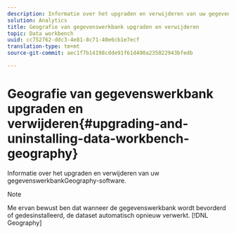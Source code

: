 ```yaml
---
description: Informatie over het upgraden en verwijderen van uw gegevenswerkbankGeography-software.
solution: Analytics
title: Geografie van gegevenswerkbank upgraden en verwijderen
topic: Data workbench
uuid: cc752762-ddc3-4e81-8c71-40e6cb1e7ecf
translation-type: tm+mt
source-git-commit: aec1f7b14198cdde91f61d490a235022943bfedb

---
```



# Geografie van gegevenswerkbank upgraden en verwijderen{#upgrading-and-uninstalling-data-workbench-geography}

Informatie over het upgraden en verwijderen van uw gegevenswerkbankGeography-software.

>[!NOTE]
>
>Me ervan bewust ben dat wanneer de gegevenswerkbank wordt bevorderd of gedesinstalleerd, de dataset automatisch opnieuw verwerkt. [!DNL Geography]

